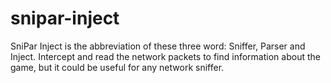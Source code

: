 # snipar-inject
SniPar Inject is the abbreviation of these three word: Sniffer, Parser and Inject. Intercept and read the network packets to find information about the game, but it could be useful for any network sniffer.
